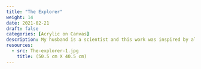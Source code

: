 ```yaml
---
title: "The Explorer"
weight: 14
date: 2021-02-21
draft: false
categories: [Acrylic on Canvas]
description: My husband is a scientist and this work was inspired by all the explorers studying the mysteries of the universe.
resources:
  - src: The-explorer-1.jpg
    title: (50.5 cm X 40.5 cm)
---
```




